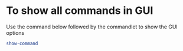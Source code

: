 # To show all commands in GUI

Use the command below followed by the commandlet to show the GUI options

```powershell
show-command
```
